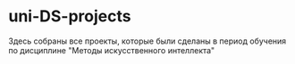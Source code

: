 # uni-DS-projects

Здесь собраны все проекты, которые были сделаны в период обучения по дисциплине "Методы искусственного интеллекта"
